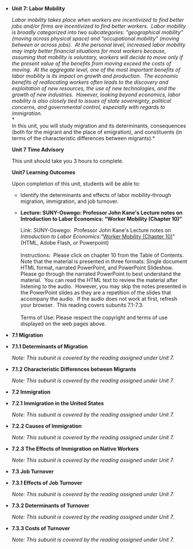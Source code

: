 -   **Unit 7: Labor Mobility**  

    *Labor mobility takes place when workers are incentivized to find
    better jobs and/or firms are incentivized to find better workers. 
    Labor mobility is broadly categorized into two subcategories:
    "geographical mobility" (moving across physical space) and
    “occupational mobility” (moving between or across jobs).  At the
    personal level, increased labor mobility may imply better financial
    situations for most workers because, assuming that mobility is
    voluntary, workers will decide to move only if the present value of
    the benefits from moving exceed the costs of moving.  At the
    aggregate level, one of the most important benefits of labor
    mobility is its impact on growth and production.  The economic
    benefits of reallocating workers often leads to the discovery and
    exploitation of new resources, the use of new technologies, and the
    growth of new industries.  However, looking beyond economics, labor
    mobility is also closely tied to issues of state sovereignty,
    political concerns, and governmental control, especially with
    regards to immigration.*  
     *             
     In this unit, you will study migration and its determinants,
    consequences (both for the migrant and the place of emigration), and
    constituents (in terms of the characteristic differences between
    migrants).*

    **Unit 7 Time Advisory**  

    This unit should take you 3 hours to complete.

    **Unit7 Learning Outcomes**  

    Upon completion of this unit, students will be able to:

    -   Identify the determinants and effects of labor mobility-through
        migration, immigration, and job turnover.

    -   **Lecture: SUNY-Oswego: Professor John Kane's Lecture notes on
        Introduction to Labor Economics: “Worker Mobility (Chapter
        10)”**

        Link: SUNY-Oswego:  Professor John Kane's Lecture notes on
        *Introduction to Labor Economics:*“[Worker Mobility (Chapter
        10)](http://www.oswego.edu/~kane/eco350.htm)” (HTML, Adobe
        Flash, or Powerpoint)  
            
         Instructions:  Please click on chapter 10 from the Table of
        Contents.  Note that the material is presented in three formats:
        Single document HTML format, narrated PowerPoint, and PowerPoint
        Slideshow.  Please go through the narrated PowerPoint to best
        understand the material.  You can read the HTML text to review
        the material after listening to the audio.  However, you may
        skip the notes presented in the PowerPoint slides as they are a
        repetition of the slides that accompany the audio.  If the audio
        does not work at first, refresh your browser.  This reading
        covers subunits 7.1-7.3.  
            
         Terms of Use: Please respect the copyright and terms of use
        displayed on the web pages above.

-   **7.1 Migration**  
-   **7.1.1 Determinants of Migration**  

    *Note: This subunit is covered by the reading assigned under Unit
    7.*

-   **7.1.2 Characteristic Differences between Migrants**  

    *Note: This subunit is covered by the reading assigned under Unit
    7.*

-   **7.2 Immigration**  
-   **7.2.1 Immigration in the United States**  

    *Note: This subunit is covered by the reading assigned under Unit
    7.*

-   **7.2.2 Causes of Immigration**  

    *Note: This subunit is covered by the reading assigned under Unit
    7.*

-   **7.2.3 The Effects of Immigration on Native Workers**  

    *Note: This subunit is covered by the reading assigned under Unit
    7.*

-   **7.3 Job Turnover**  
-   **7.3.1 Effects of Job Turnover**  

    *Note: This subunit is covered by the reading assigned under Unit
    7.*

-   **7.3.2 Determinants of Turnover**  

    *Note: This subunit is covered by the reading assigned under Unit
    7.*

-   **7.3.3 Costs of Turnover**  

    *Note: This subunit is covered by the reading assigned under Unit
    7.*
